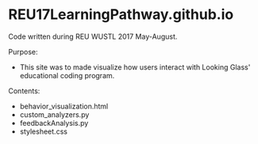 # REU17LearningPathway.github.io
Code written during REU WUSTL 2017 May-August. 

Purpose:
- This site was to made visualize how users interact with Looking Glass' educational coding program. 

Contents:
- behavior_visualization.html
- custom_analyzers.py
- feedbackAnalysis.py
- stylesheet.css
